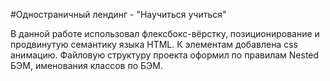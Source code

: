 #Одностраничный лендинг - "Научиться учиться"

В данной работе использовал флексбокс-вёрстку, позиционирование и продвинутую семантику языка HTML.
К элементам добавлена css анимацию. Файловую структуру проекта оформил по правилам Nested БЭМ, именования классов по БЭМ.
